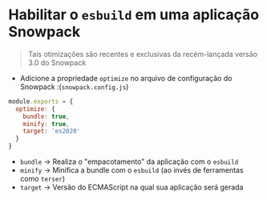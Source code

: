 # Habilitar o `esbuild` em uma aplicação Snowpack

> Tais otimizações são recentes e exclusivas da recém-lançada versão 3.0 do Snowpack

- Adicione a propriedade `optimize` no arquivo de configuração do Snowpack :(`snowpack.config.js`)

```javascript
module.exports = {
  optimize: {
    bundle: true,
    minify: true,
    target: 'es2020'
  }
}
```

- `bundle` -> Realiza o "empacotamento" da aplicação com o `esbuild`
- `minify` -> Minifica a bundle com o `esbuild` (ao invés de ferramentas como `terser`)
- `target` -> Versão do ECMAScript na qual sua aplicação será gerada
